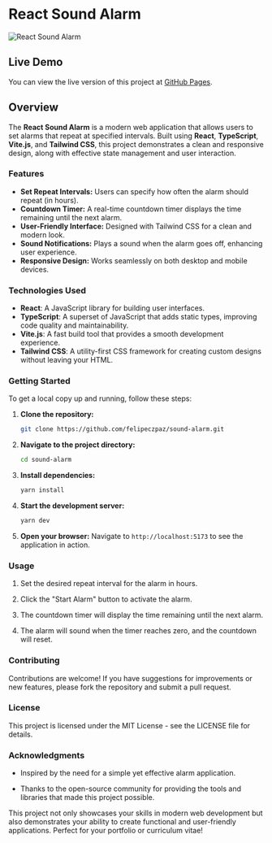 # React Sound Alarm

![React Sound Alarm](https://via.placeholder.com/800x400.png?text=React+Sound+Alarm) <!-- Replace with an actual image link -->

## Live Demo

You can view the live version of this project at [GitHub Pages](https://felipeczpaz.github.io/sound-alarm/).

## Overview

The **React Sound Alarm** is a modern web application that allows users to set alarms that repeat at specified intervals. Built using **React**, **TypeScript**, **Vite.js**, and **Tailwind CSS**, this project demonstrates a clean and responsive design, along with effective state management and user interaction.

### Features

- **Set Repeat Intervals:** Users can specify how often the alarm should repeat (in hours).
- **Countdown Timer:** A real-time countdown timer displays the time remaining until the next alarm.
- **User-Friendly Interface:** Designed with Tailwind CSS for a clean and modern look.
- **Sound Notifications:** Plays a sound when the alarm goes off, enhancing user experience.
- **Responsive Design:** Works seamlessly on both desktop and mobile devices.

### Technologies Used

- **React**: A JavaScript library for building user interfaces.
- **TypeScript**: A superset of JavaScript that adds static types, improving code quality and maintainability.
- **Vite.js**: A fast build tool that provides a smooth development experience.
- **Tailwind CSS**: A utility-first CSS framework for creating custom designs without leaving your HTML.

### Getting Started

To get a local copy up and running, follow these steps:

1. **Clone the repository:**

   ```bash
   git clone https://github.com/felipeczpaz/sound-alarm.git
   ```

2. **Navigate to the project directory:**

   ```bash
   cd sound-alarm
   ```

3. **Install dependencies:**

   ```bash
   yarn install
   ```

4. **Start the development server:**

   ```bash
   yarn dev
   ```

5. **Open your browser:**
   Navigate to `http://localhost:5173` to see the application in action.

### Usage

1. Set the desired repeat interval for the alarm in hours.

2. Click the "Start Alarm" button to activate the alarm.

3. The countdown timer will display the time remaining until the next alarm.

4. The alarm will sound when the timer reaches zero, and the countdown will reset.

### Contributing

Contributions are welcome! If you have suggestions for improvements or new features, please fork the repository and submit a pull request.

### License

This project is licensed under the MIT License - see the LICENSE file for details.

### Acknowledgments

- Inspired by the need for a simple yet effective alarm application.

- Thanks to the open-source community for providing the tools and libraries that made this project possible.

This project not only showcases your skills in modern web development but also demonstrates your ability to create functional and user-friendly applications. Perfect for your portfolio or curriculum vitae!
